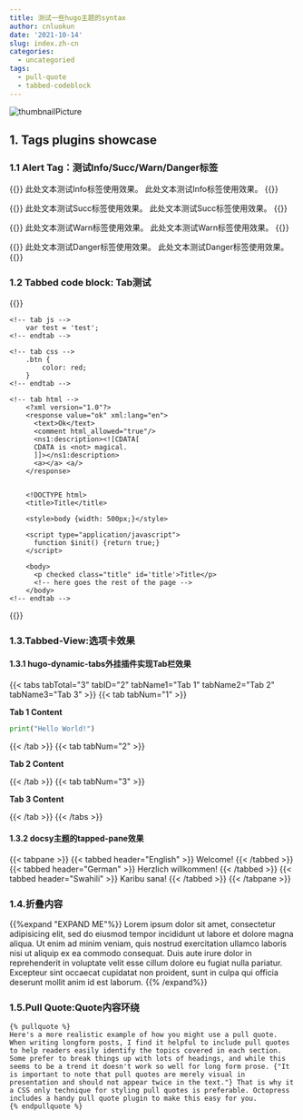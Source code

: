 ```yaml
---
title: 测试一些hugo主题的syntax
author: cnluokun
date: '2021-10-14'
slug: index.zh-cn
categories:
  - uncategoried
tags:
  - pull-quote
  - tabbed-codeblock
---
```

![thumbnailPicture](https://media.istockphoto.com/photos/social-network-hologram-drawings-over-computer-on-the-desktop-top-picture-id1288509320?s=612x612)
## 1. Tags plugins showcase
### 1.1 Alert Tag：测试Info/Succ/Warn/Danger标签
{{<alert info>}}
此处文本测试Info标签使用效果。
此处文本测试Info标签使用效果。
{{</alert>}}

{{<alert success>}}
此处文本测试Succ标签使用效果。
此处文本测试Succ标签使用效果。
{{</alert>}}

{{<alert warning>}}
此处文本测试Warn标签使用效果。
此处文本测试Warn标签使用效果。
{{</alert>}}

{{<alert danger>}}
此处文本测试Danger标签使用效果。
此处文本测试Danger标签使用效果。
{{</alert>}}
### 1.2 Tabbed code block: Tab测试
{{<tabbed-codeblock TabbedCodeBlock>}}

    <!-- tab js -->
        var test = 'test';
    <!-- endtab -->
    
    <!-- tab css -->
        .btn {
            color: red;
        }
    <!-- endtab -->
    
    <!-- tab html -->
        <?xml version="1.0"?>
        <response value="ok" xml:lang="en">
          <text>Ok</text>
          <comment html_allowed="true"/>
          <ns1:description><![CDATA[
          CDATA is <not> magical.
          ]]></ns1:description>
          <a></a> <a/>
        </response>
        
        
        <!DOCTYPE html>
        <title>Title</title>
        
        <style>body {width: 500px;}</style>
        
        <script type="application/javascript">
          function $init() {return true;}
        </script>
        
        <body>
          <p checked class="title" id='title'>Title</p>
          <!-- here goes the rest of the page -->
        </body> 
    <!-- endtab -->
    
{{</tabbed-codeblock>}}

### 1.3.Tabbed-View:选项卡效果
#### 1.3.1 hugo-dynamic-tabs外挂插件实现Tab栏效果

{{< tabs tabTotal="3" tabID="2" tabName1="Tab 1" tabName2="Tab 2" tabName3="Tab 3" >}}
{{< tab tabNum="1" >}}

**Tab 1 Content**
```python
print("Hello World!")
```
{{< /tab >}}
{{< tab tabNum="2" >}}

**Tab 2 Content**


{{< /tab >}}
{{< tab tabNum="3" >}}

**Tab 3 Content**

{{< /tab >}}
{{< /tabs >}}

#### 1.3.2  docsy主题的tapped-pane效果
{{< tabpane >}}
  {{< tabbed header="English" >}}
    Welcome!
  {{< /tabbed >}}
  {{< tabbed header="German" >}}
    Herzlich willkommen!
  {{< /tabbed >}}
  {{< tabbed header="Swahili" >}}
    Karibu sana!
  {{< /tabbed >}}
{{< /tabpane >}}

### 1.4.折叠内容
{{%expand "EXPAND ME"%}}
Lorem ipsum dolor sit amet, consectetur adipisicing elit, sed do eiusmod
tempor incididunt ut labore et dolore magna aliqua. Ut enim ad minim veniam,
quis nostrud exercitation ullamco laboris nisi ut aliquip ex ea commodo
consequat. Duis aute irure dolor in reprehenderit in voluptate velit esse
cillum dolore eu fugiat nulla pariatur. Excepteur sint occaecat cupidatat non
proident, sunt in culpa qui officia deserunt mollit anim id est laborum.
{{% /expand%}}

### 1.5.Pull Quote:Quote内容环绕
```
{% pullquote %}
Here's a more realistic example of how you might use a pull quote. When writing longform posts, I find it helpful to include pull quotes to help readers easily identify the topics covered in each section. Some prefer to break things up with lots of headings, and while this seems to be a trend it doesn't work so well for long form prose. {"It is important to note that pull quotes are merely visual in presentation and should not appear twice in the text."} That is why it a CSS only technique for styling pull quotes is preferable. Octopress includes a handy pull quote plugin to make this easy for you.
{% endpullquote %}
```